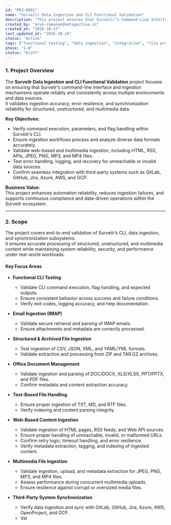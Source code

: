 ```yaml
---
id: "PRJ-0001"
name: "Surveilr Data Ingestion and CLI Functional Validation"
description: "This project ensures that Surveilr’s Command-Line Interface (CLI) and data ingestion workflows operate reliably across diverse file types, platforms, and data sources. It validates command accuracy, ingestion consistency, structured/unstructured file parsing, and integration reliability with external systems such as GitLab, GitHub, Jira, Azure, AWS, and GCP. It also covers ingestion of web-based content and multimedia files, ensuring robust performance, error handling, and metadata accuracy."
created_by: "arun-ramanan@netspective.in"
created_at: "2025-10-17"
last_updated_at: "2025-10-24"
status: "Active"
tags: ["functional testing", "data ingestion", "integration", "file processing", "CLI validation", "web ingestion", "multimedia ingestion"]
phase: "1.0"
status: "Draft"
---
```


### 1. Project Overview

The **Surveilr Data Ingestion and CLI Functional Validation** project focuses on ensuring that Surveilr’s command-line interface and ingestion mechanisms operate reliably and consistently across multiple environments and data sources.  
It validates ingestion accuracy, error resilience, and synchronization reliability for structured, unstructured, and multimedia data.

**Key Objectives:**
- Verify command execution, parameters, and flag handling within Surveilr’s CLI.  
- Ensure ingestion workflows process and analyze diverse data formats accurately.  
- Validate web-based and multimedia ingestion, including HTML, RSS, APIs, JPEG, PNG, MP3, and MP4 files.  
- Test error handling, logging, and recovery for unreachable or invalid data sources.  
- Confirm seamless integration with third-party systems such as GitLab, GitHub, Jira, Azure, AWS, and GCP.  

**Business Value:**  
This project enhances automation reliability, reduces ingestion failures, and supports continuous compliance and data-driven operations within the Surveilr ecosystem.

---

### 2. Scope

The project covers end-to-end validation of Surveilr’s CLI, data ingestion, and synchronization subsystems.  
It ensures accurate processing of structured, unstructured, and multimedia content while maintaining system reliability, security, and performance under real-world workloads.

#### Key Focus Areas

- **Functional CLI Testing**  
  - Validate CLI command execution, flag handling, and expected outputs.  
  - Ensure consistent behavior across success and failure conditions.  
  - Verify exit codes, logging accuracy, and help documentation.  

- **Email Ingestion (IMAP)**  
  - Validate secure retrieval and parsing of IMAP emails.  
  - Ensure attachments and metadata are correctly processed.  

- **Structured & Archived File Ingestion**  
  - Test ingestion of CSV, JSON, XML, and YAML/YML formats.  
  - Validate extraction and processing from ZIP and TAR.GZ archives.  

- **Office Document Management**  
  - Validate ingestion and parsing of DOC/DOCX, XLS/XLSX, PPT/PPTX, and PDF files.  
  - Confirm metadata and content extraction accuracy.  

- **Text-Based File Handling**  
  - Ensure proper ingestion of TXT, MD, and RTF files.  
  - Verify indexing and content parsing integrity.  

- **Web-Based Content Ingestion**  
  - Validate ingestion of HTML pages, RSS feeds, and Web API sources.  
  - Ensure proper handling of unreachable, invalid, or malformed URLs.  
  - Confirm retry logic, timeout handling, and error resilience.  
  - Verify metadata extraction, tagging, and indexing of ingested content.  

- **Multimedia File Ingestion**  
  - Validate ingestion, upload, and metadata extraction for JPEG, PNG, MP3, and MP4 files.  
  - Assess performance during concurrent multimedia uploads.  
  - Ensure resilience against corrupt or oversized media files.  

- **Third-Party System Synchronization**  
  - Verify data ingestion and sync with GitLab, GitHub, Jira, Azure, AWS, OpenProject, and GCP.  
  - Val
